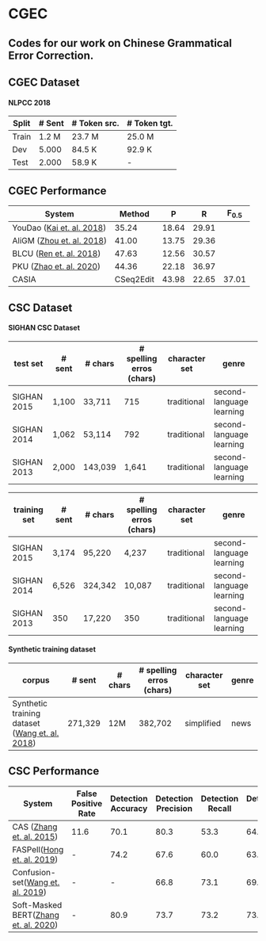 # CGEC

## Codes for our work on Chinese Grammatical Error Correction.

## CGEC Dataset 

#### NLPCC 2018
|Split                   |# Sent   |# Token src.   | # Token tgt.  |
|------------------------|-----|-----|-----|
| Train|1.2 M|23.7 M| 25.0 M|
| Dev | 5.000| 84.5 K | 92.9 K|
| Test | 2.000 | 58.9 K | - |

## CGEC Performance

| System | Method | P | R | F<sub>0.5|
|------------------------|-----|-----|-----|-----|
|YouDao ([Kai et. al. 2018](http://tcci.ccf.org.cn/conference/2018/papers/EV39.pdf))|35.24|18.64|29.91|
|AliGM ([Zhou et. al. 2018](https://link.springer.com/chapter/10.1007/978-3-319-99501-4_10))|41.00|13.75|29.36|
|BLCU ([Ren et. al. 2018](https://link.springer.com/chapter/10.1007/978-3-319-99501-4_36))|47.63|12.56|30.57|
|PKU ([Zhao et. al. 2020](https://www.aaai.org/ojs/index.php/AAAI/article/view/5476))|44.36|22.18|36.97|
|CASIA|CSeq2Edit|  43.98| 22.65|37.01|

## CSC Dataset
#### SIGHAN CSC Dataset
| test set | # sent | # chars | # spelling erros (chars) | character set|genre|
|------------------------|-----|-----|-----|-----|-----|
SIGHAN 2015 |1,100|33,711|715|traditional|second-language learning|
SIGHAN 2014 |1,062|53,114|792|traditional|second-language learning|
SIGHAN 2013 |2,000|143,039|1,641|traditional|second-language learning|

| training set | # sent | # chars | # spelling erros (chars) | character set|genre|
|------------------------|-----|-----|-----|-----|-----|
SIGHAN 2015|3,174|95,220|4,237|traditional|second-language learning|
SIGHAN 2014|6,526|324,342|10,087|traditional|second-language learning|
SIGHAN 2013|350|17,220|350|traditional|second-language learning|

#### Synthetic training dataset

|  corpus | # sent | # chars | # spelling erros (chars) | character set|genre|
|------------------------|-----|-----|-----|-----|-----|
|Synthetic training dataset ([Wang et. al. 2018](https://www.aclweb.org/anthology/P19-1578)) | 271,329|12M|382,702|simplified|news|

## CSC Performance

|System | False Positive Rate| Detection Accuracy | Detection Precision| Detection Recall | Detection F1 | Correction Accuracy|Correction Precision|Correction Recall|Correction F1|
|-----|-----|-----|-----|-----|-----|-----|-----|-----|-----|
|CAS ([Zhang et. al. 2015](http://aclweb.org/anthology/W15-3107))|11.6|70.1|80.3|53.3|64.0|69.2|79.7|51.5|62.5|
|FASPell([Hong et. al. 2019](https://www.aclweb.org/anthology/D19-5522/))|-|74.2|67.6|60.0|63.5|73.7|66.6|59.1|62.6|
|Confusion-set([Wang et. al. 2019](https://www.aclweb.org/anthology/P19-1578/))|-|-|66.8|73.1|69.8|-|71.5|59.5|64.9|
|Soft-Masked BERT([Zhang et. al. 2020](https://www.aclweb.org/anthology/2020.acl-main.82))|-|80.9|73.7|73.2|73.5|77.4|66.7|66.2|66.4|